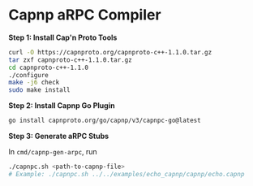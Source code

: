 # Capnp aRPC Compiler

**Step 1: Install Cap'n Proto Tools**

```bash
curl -O https://capnproto.org/capnproto-c++-1.1.0.tar.gz
tar zxf capnproto-c++-1.1.0.tar.gz
cd capnproto-c++-1.1.0
./configure
make -j6 check
sudo make install
```

**Step 2: Install Capnp Go Plugin**

```bash
go install capnproto.org/go/capnp/v3/capnpc-go@latest
```

**Step 3: Generate aRPC Stubs**

In `cmd/capnp-gen-arpc`, run

```bash
./capnpc.sh <path-to-capnp-file>
# Example: ./capnpc.sh ../../examples/echo_capnp/capnp/echo.capnp